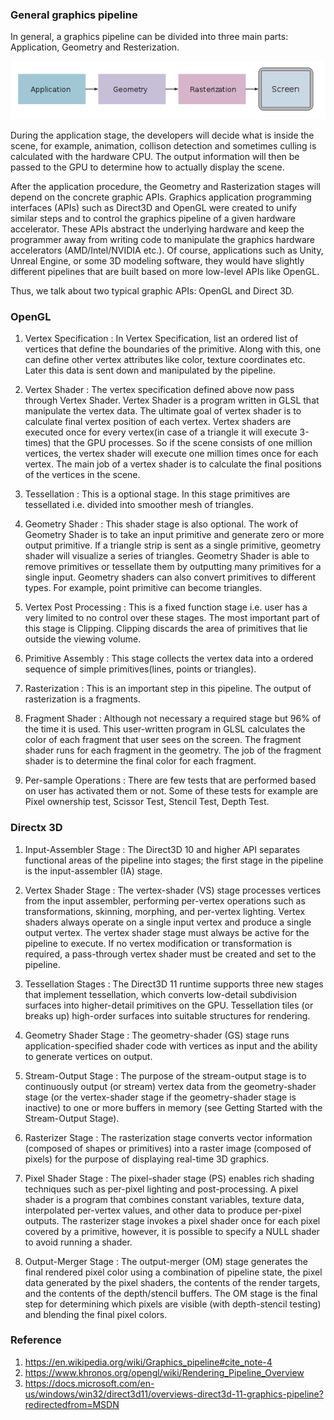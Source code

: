 ### General graphics pipeline

In general, a graphics pipeline can be divided into three main parts: Application, Geometry and Resterization.

![GeneralPipeline](./images/GeneralPipeline.png)

During the application stage, the developers will decide what is inside the scene, for example, animation, collison detection and sometimes culling is calculated with the hardware CPU. The output information will then be passed to the GPU to determine how to actually display the scene. 

After the application procedure, the Geometry and Rasterization stages will depend on the concrete graphic APIs. Graphics application programming interfaces (APIs) such as Direct3D and OpenGL were created to unify similar steps and to control the graphics pipeline of a given hardware accelerator. These APIs abstract the underlying hardware and keep the programmer away from writing code to manipulate the graphics hardware accelerators (AMD/Intel/NVIDIA etc.). Of course, applications such as Unity, Unreal Engine, or some 3D modeling software, they would have slightly different pipelines that are built based on more low-level APIs like OpenGL.

Thus, we talk about two typical graphic APIs: OpenGL and Direct 3D. 


### OpenGL

1. Vertex Specification : In Vertex Specification, list an ordered list of vertices that define the boundaries of the primitive. Along with this, one can define other vertex attributes like color, texture coordinates etc. Later this data is sent down and manipulated by the pipeline.

2. Vertex Shader : The vertex specification defined above now pass through Vertex Shader. Vertex Shader is a program written in GLSL that manipulate the vertex data. The ultimate goal of vertex shader is to calculate final vertex position of each vertex. Vertex shaders are executed once for every vertex(in case of a triangle it will execute 3-times) that the GPU processes. So if the scene consists of one million vertices, the vertex shader will execute one million times once for each vertex. The main job of a vertex shader is to calculate the final positions of the vertices in the scene.

3. Tessellation : This is a optional stage. In this stage primitives are tessellated i.e. divided into smoother mesh of triangles.

4. Geometry Shader : This shader stage is also optional. The work of Geometry Shader is to take an input primitive and generate zero or more output primitive. If a triangle strip is sent as a single primitive, geometry shader will visualize a series of triangles. Geometry Shader is able to remove primitives or tessellate them by outputting many primitives for a single input. Geometry shaders can also convert primitives to different types. For example, point primitive can become triangles.

5. Vertex Post Processing : This is a fixed function stage i.e. user has a very limited to no control over these stages. The most important part of this stage is Clipping. Clipping discards the area of primitives that lie outside the viewing volume.

6. Primitive Assembly : This stage collects the vertex data into a ordered sequence of simple primitives(lines, points or triangles).

7. Rasterization : This is an important step in this pipeline. The output of rasterization is a fragments.

8. Fragment Shader : Although not necessary a required stage but 96% of the time it is used. This user-written program in GLSL calculates the color of each fragment that user sees on the screen. The fragment shader runs for each fragment in the geometry. The job of the fragment shader is to determine the final color for each fragment.

9. Per-sample Operations : There are few tests that are performed based on user has activated them or not. Some of these tests for example are Pixel ownership test, Scissor Test, Stencil Test, Depth Test.

### Directx 3D

1. Input-Assembler Stage : The Direct3D 10 and higher API separates functional areas of the pipeline into stages; the first stage in the pipeline is the input-assembler (IA) stage.

2. Vertex Shader Stage : The vertex-shader (VS) stage processes vertices from the input assembler, performing per-vertex operations such as transformations, skinning, morphing, and per-vertex lighting. Vertex shaders always operate on a single input vertex and produce a single output vertex. The vertex shader stage must always be active for the pipeline to execute. If no vertex modification or transformation is required, a pass-through vertex shader must be created and set to the pipeline.

3. Tessellation Stages : The Direct3D 11 runtime supports three new stages that implement tessellation, which converts low-detail subdivision surfaces into higher-detail primitives on the GPU. Tessellation tiles (or breaks up) high-order surfaces into suitable structures for rendering.

4. Geometry Shader Stage : The geometry-shader (GS) stage runs application-specified shader code with vertices as input and the ability to generate vertices on output.

5. Stream-Output Stage : The purpose of the stream-output stage is to continuously output (or stream) vertex data from the geometry-shader stage (or the vertex-shader stage if the geometry-shader stage is inactive) to one or more buffers in memory (see Getting Started with the Stream-Output Stage).

6. Rasterizer Stage : The rasterization stage converts vector information (composed of shapes or primitives) into a raster image (composed of pixels) for the purpose of displaying real-time 3D graphics.

7. Pixel Shader Stage : The pixel-shader stage (PS) enables rich shading techniques such as per-pixel lighting and post-processing. A pixel shader is a program that combines constant variables, texture data, interpolated per-vertex values, and other data to produce per-pixel outputs. The rasterizer stage invokes a pixel shader once for each pixel covered by a primitive, however, it is possible to specify a NULL shader to avoid running a shader.

8. Output-Merger Stage : The output-merger (OM) stage generates the final rendered pixel color using a combination of pipeline state, the pixel data generated by the pixel shaders, the contents of the render targets, and the contents of the depth/stencil buffers. The OM stage is the final step for determining which pixels are visible (with depth-stencil testing) and blending the final pixel colors.

### Reference
1. https://en.wikipedia.org/wiki/Graphics_pipeline#cite_note-4
2. https://www.khronos.org/opengl/wiki/Rendering_Pipeline_Overview
3. https://docs.microsoft.com/en-us/windows/win32/direct3d11/overviews-direct3d-11-graphics-pipeline?redirectedfrom=MSDN